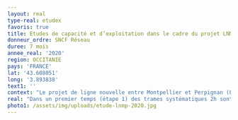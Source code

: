 ```yaml
---
layout: real
type-real: etudex
favoris: true
title: Etudes de capacité et d’exploitation dans le cadre du projet LNMP
donneur_ordre: SNCF Réseau
duree: 7 mois
annee_real: '2020'
region: OCCITANIE
pays: 'FRANCE'
lat: '43.608051'
long: '3.893838'
text1: ''
context: "Le projet de ligne nouvelle entre Montpellier et Perpignan (LNMP) existe depuis les années 1990 et s’inscrit dans un projet plus global de connecter l’Espagne à l’Europe pour développer le trafic fret et grande vitesse. A la suite des études préliminaires réalisées entre 2010 et 2015, un phasage du projet a été décidé. Une première phase portera sur l’aménagement du tronçon entre Montpellier et Béziers et une deuxième phase portera sur la mise en service du projet complet en terminant la ligne entre Béziers et Perpignan.\r\n\nL’objectif de l’étude est de définir la capacité (en sillons), l'exploitabilité et les gains en régularité du projet LNMP à différents horizons temporels en vue d'alimenter l'enquête publique de 2021."
real: "Dans un premier temps (étape 1) des trames systématiques 2h sont élaborées à partir des expressions de besoins TGV/TET et TER pour la situation de référence ainsi que les deux phases du projet. Des réticulaires sont ensuite produits à partir des trames systématiques construites afin d’alimenter les études de trafic.\r\n\nDans un second temps (étape 2 et 3), les plans de transport 24h sont constitués à partir des études de trafic et sont déclinés sur 2 horizons (2045 et 2065) afin d’estimer la capacité de chaque phase à absorber le trafic prévu. Des tests stochastiques sont réalisés sur chaque plan de transport élaboré afin d’évaluer la robustesse de chacun.\r\n\nEnfin, dans un troisième temps (étape 4), les gains en régularité permis par chaque phase du projet sont évalués à travers l’analyse des incidents pouvant être réduits grâce à la mise en service de chaque phase."
photo1: /assets/img/uploads/etude-lnmp-2020.jpg
---
```


